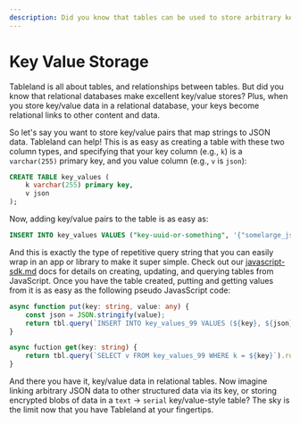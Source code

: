 ```yaml
---
description: Did you know that tables can be used to store arbitrary key/value data?
---
```


# Key Value Storage

Tableland is all about tables, and relationships between tables. But did you know that relational databases make excellent key/value stores? Plus, when you store key/value data in a relational database, your keys become relational links to other content and data.

So let's say you want to store key/value pairs that map strings to JSON data. Tableland can help! This is as easy as creating a table with these two column types, and specifying that your key column (e.g., `k`) is a `varchar(255)` primary key, and you value column (e.g., `v` is `json`):

```sql
CREATE TABLE key_values (
    k varchar(255) primary key,
    v json
);
```

Now, adding key/value pairs to the table is as easy as:

```sql
INSERT INTO key_values VALUES ("key-uuid-or-something", '{"somelarge_json": "bla"}');
```

And this is exactly the type of repetitive query string that you can easily wrap in an app or library to make it super simple. Check out our [javascript-sdk.md](../../building/javascript-sdk.md "mention") docs for details on creating, updating, and querying tables from JavaScript. Once you have the table created, putting and getting values from it is as easy as the following pseudo JavasScript code:

```typescript
async function put(key: string, value: any) {
    const json = JSON.stringify(value);
    return tbl.query(`INSERT INTO key_values_99 VALUES (${key}, ${json});`)
}

async fuction get(key: string) {
    return tbl.query(`SELECT v FROM key_values_99 WHERE k = ${key}`).rows[0]
}
```

And there you have it, key/value data in relational tables. Now imagine linking arbitrary JSON data to other structured data via its key, or storing encrypted blobs of data in a `text` -> `serial` key/value-style table? The sky is the limit now that you have Tableland at your fingertips.

